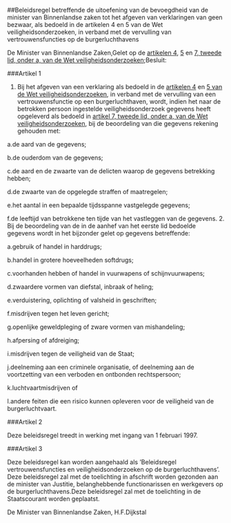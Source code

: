 <meta http-equiv='Content-Type' content='text/html; charset=utf-8' />

##Beleidsregel betreffende de uitoefening van de bevoegdheid van de minister van Binnenlandse zaken tot het afgeven van verklaringen van geen bezwaar, als bedoeld in de artikelen 4 en 5 van de Wet veiligheidsonderzoeken, in verband met de vervulling van vertrouwensfuncties op de burgerluchthavens 

De Minister van Binnenlandse Zaken,Gelet op de [artikelen 4](../../../../../../../../../wet/wet/veiligheidsonderzoeken/BWBR0008277/README.md), [5](../../../../../../../../../wet/wet/veiligheidsonderzoeken/BWBR0008277/README.md) en [7, tweede lid, onder a, van de Wet veiligheidsonderzoeken](../../../../../../../../../wet/wet/veiligheidsonderzoeken/BWBR0008277/README.md);Besluit:

###Artikel 1 

1. Bij het afgeven van een verklaring als bedoeld in de [artikelen 4](../../../../../../../../../wet/wet/veiligheidsonderzoeken/BWBR0008277/README.md) en [5 van de Wet veiligheidsonderzoeken](../../../../../../../../../wet/wet/veiligheidsonderzoeken/BWBR0008277/README.md), in verband met de vervulling van een vertrouwensfunctie op een burgerluchthaven, wordt, indien het naar de betrokken persoon ingestelde veiligheidsonderzoek gegevens heeft opgeleverd als bedoeld in [artikel 7, tweede lid, onder a, van de Wet veiligheidsonderzoeken](../../../../../../../../../wet/wet/veiligheidsonderzoeken/BWBR0008277/README.md), bij de beoordeling van die gegevens rekening gehouden met:

a.de aard van de gegevens;

b.de ouderdom van de gegevens;

c.de aard en de zwaarte van de delicten waarop de gegevens betrekking hebben;

d.de zwaarte van de opgelegde straffen of maatregelen;

e.het aantal in een bepaalde tijdsspanne vastgelegde gegevens;

f.de leeftijd van betrokkene ten tijde van het vastleggen van de gegevens.
2. Bij de beoordeling van de in de aanhef van het eerste lid bedoelde gegevens wordt in het bijzonder gelet op gegevens betreffende:

a.gebruik of handel in harddrugs;

b.handel in grotere hoeveelheden softdrugs;

c.voorhanden hebben of handel in vuurwapens of schijnvuurwapens;

d.zwaardere vormen van diefstal, inbraak of heling;

e.verduistering, oplichting of valsheid in geschriften;

f.misdrijven tegen het leven gericht;

g.openlijke geweldpleging of zware vormen van mishandeling;

h.afpersing of afdreiging;

i.misdrijven tegen de veiligheid van de Staat;

j.deelneming aan een criminele organisatie, of deelneming aan de voortzetting van een verboden en ontbonden rechtspersoon;

k.luchtvaartmisdrijven of

l.andere feiten die een risico kunnen opleveren voor de veiligheid van de burgerluchtvaart. 

###Artikel 2 

Deze beleidsregel treedt in werking met ingang van 1 februari 1997. 

###Artikel 3 

Deze beleidsregel kan worden aangehaald als ’Beleidsregel vertrouwensfuncties en veiligheidsonderzoeken op de burgerluchthavens’.
Deze beleidsregel zal met de toelichting in afschrift worden gezonden aan de minister van Justitie, belanghebbende functionarissen en werkgevers op de burgerluchthavens.Deze beleidsregel zal met de toelichting in de Staatscourant worden geplaatst.

De 
Minister van Binnenlandse Zaken,
H.F.Dijkstal
